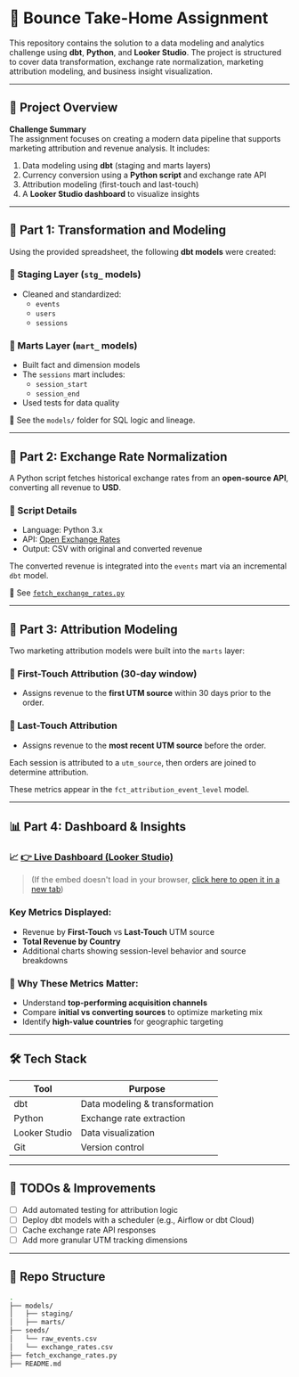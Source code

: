 # 🏀 Bounce Take-Home Assignment

This repository contains the solution to a data modeling and analytics challenge using **dbt**, **Python**, and **Looker Studio**. The project is structured to cover data transformation, exchange rate normalization, marketing attribution modeling, and business insight visualization.

---

## 🚀 Project Overview

**Challenge Summary**  
The assignment focuses on creating a modern data pipeline that supports marketing attribution and revenue analysis. It includes:

1. Data modeling using **dbt** (staging and marts layers)
2. Currency conversion using a **Python script** and exchange rate API
3. Attribution modeling (first-touch and last-touch)
4. A **Looker Studio dashboard** to visualize insights

---

## 🧱 Part 1: Transformation and Modeling

Using the provided spreadsheet, the following **dbt models** were created:

### 🔹 Staging Layer (`stg_` models)
- Cleaned and standardized:
  - `events`
  - `users`
  - `sessions`

### 🔹 Marts Layer (`mart_` models)
- Built fact and dimension models
- The `sessions` mart includes:
  - `session_start`
  - `session_end`
- Used tests for data quality

📁 See the `models/` folder for SQL logic and lineage.

---

## 💱 Part 2: Exchange Rate Normalization

A Python script fetches historical exchange rates from an **open-source API**, converting all revenue to **USD**.

### 🔧 Script Details
- Language: Python 3.x
- API: [Open Exchange Rates](https://openexchangerates.org)
- Output: CSV with original and converted revenue

The converted revenue is integrated into the `events` mart via an incremental `dbt` model.

📄 See [`fetch_exchange_rates.py`](bounce/fetch_exchange_rates.py)

---

## 🎯 Part 3: Attribution Modeling

Two marketing attribution models were built into the `marts` layer:

### 📌 First-Touch Attribution (30-day window)
- Assigns revenue to the **first UTM source** within 30 days prior to the order.

### 📌 Last-Touch Attribution
- Assigns revenue to the **most recent UTM source** before the order.

Each session is attributed to a `utm_source`, then orders are joined to determine attribution.

These metrics appear in the `fct_attribution_event_level` model.

---

## 📊 Part 4: Dashboard & Insights

### 📈 [👉 Live Dashboard (Looker Studio)](https://lookerstudio.google.com/embed/reporting/ca07df30-bb26-4c62-aa57-0cff6cd03351/page/p_rsary77zud)

> (If the embed doesn't load in your browser, [click here to open it in a new tab](https://lookerstudio.google.com/reporting/ca07df30-bb26-4c62-aa57-0cff6cd03351/page/p_rsary77zud))

### Key Metrics Displayed:
- Revenue by **First-Touch** vs **Last-Touch** UTM source
- **Total Revenue by Country**
- Additional charts showing session-level behavior and source breakdowns

### 📌 Why These Metrics Matter:
- Understand **top-performing acquisition channels**
- Compare **initial vs converting sources** to optimize marketing mix
- Identify **high-value countries** for geographic targeting

---

## 🛠️ Tech Stack

| Tool       | Purpose                         |
|------------|----------------------------------|
| dbt        | Data modeling & transformation   |
| Python     | Exchange rate extraction         |
| Looker Studio | Data visualization             |
| Git        | Version control                  |

---

## 📝 TODOs & Improvements

- [ ] Add automated testing for attribution logic
- [ ] Deploy dbt models with a scheduler (e.g., Airflow or dbt Cloud)
- [ ] Cache exchange rate API responses
- [ ] Add more granular UTM tracking dimensions

---

## 📂 Repo Structure

```bash
.
├── models/
│   ├── staging/
│   ├── marts/
├── seeds/
│   └── raw_events.csv
│   └── exchange_rates.csv
├── fetch_exchange_rates.py
├── README.md
```